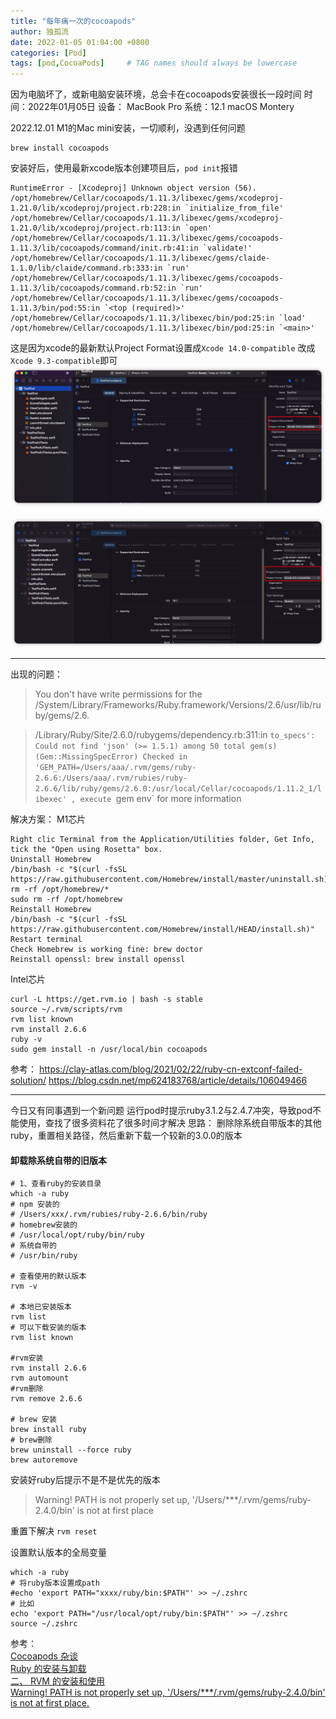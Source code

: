 ```yaml
---
title: "每年痛一次的cocoapods"
author: 独孤流
date: 2022-01-05 01:04:00 +0800
categories: [Pod]
tags: [pod,CocoaPods]     # TAG names should always be lowercase
---
```


因为电脑坏了，或新电脑安装环境，总会卡在cocoapods安装很长一段时间
时间：2022年01月05日
设备： MacBook Pro 系统：12.1 macOS Montery

2022.12.01 M1的Mac mini安装，一切顺利，没遇到任何问题
```
brew install cocoapods
```
安装好后，使用最新xcode版本创建项目后，`pod init`报错
```
RuntimeError - [Xcodeproj] Unknown object version (56).
/opt/homebrew/Cellar/cocoapods/1.11.3/libexec/gems/xcodeproj-1.21.0/lib/xcodeproj/project.rb:228:in `initialize_from_file'
/opt/homebrew/Cellar/cocoapods/1.11.3/libexec/gems/xcodeproj-1.21.0/lib/xcodeproj/project.rb:113:in `open'
/opt/homebrew/Cellar/cocoapods/1.11.3/libexec/gems/cocoapods-1.11.3/lib/cocoapods/command/init.rb:41:in `validate!'
/opt/homebrew/Cellar/cocoapods/1.11.3/libexec/gems/claide-1.1.0/lib/claide/command.rb:333:in `run'
/opt/homebrew/Cellar/cocoapods/1.11.3/libexec/gems/cocoapods-1.11.3/lib/cocoapods/command.rb:52:in `run'
/opt/homebrew/Cellar/cocoapods/1.11.3/libexec/gems/cocoapods-1.11.3/bin/pod:55:in `<top (required)>'
/opt/homebrew/Cellar/cocoapods/1.11.3/libexec/bin/pod:25:in `load'
/opt/homebrew/Cellar/cocoapods/1.11.3/libexec/bin/pod:25:in `<main>'
```

这是因为xcode的最新默认Project Format设置成`Xcode 14.0-compatible`
改成`Xcode 9.3-compatible`即可
![image.png](/assets/img/pod/pod06-01.webp)

![image.png](/assets/img/pod/pod06-02.webp)

------------

出现的问题：
>You don't have write permissions for the /System/Library/Frameworks/Ruby.framework/Versions/2.6/usr/lib/ruby/gems/2.6.

>/Library/Ruby/Site/2.6.0/rubygems/dependency.rb:311:in `to_specs': Could not find 'json' (>= 1.5.1) among 50 total gem(s) (Gem::MissingSpecError)
Checked in 'GEM_PATH=/Users/aaa/.rvm/gems/ruby-2.6.6:/Users/aaa/.rvm/rubies/ruby-2.6.6/lib/ruby/gems/2.6.0:/usr/local/Cellar/cocoapods/1.11.2_1/libexec' , execute `gem env` for more information

解决方案：
M1芯片
```
Right clic Terminal from the Application/Utilities folder, Get Info, tick the "Open using Rosetta" box.
Uninstall Homebrew
/bin/bash -c "$(curl -fsSL https://raw.githubusercontent.com/Homebrew/install/master/uninstall.sh)"
rm -rf /opt/homebrew/*
sudo rm -rf /opt/homebrew
Reinstall Homebrew
/bin/bash -c "$(curl -fsSL https://raw.githubusercontent.com/Homebrew/install/HEAD/install.sh)"
Restart terminal
Check Homebrew is working fine: brew doctor
Reinstall openssl: brew install openssl
```

Intel芯片
```
curl -L https://get.rvm.io | bash -s stable
source ~/.rvm/scripts/rvm
rvm list known
rvm install 2.6.6
ruby -v
sudo gem install -n /usr/local/bin cocoapods
```
参考：
https://clay-atlas.com/blog/2021/02/22/ruby-cn-extconf-failed-solution/
https://blog.csdn.net/mp624183768/article/details/106049466

-----
今日又有同事遇到一个新问题
运行pod时提示ruby3.1.2与2.4.7冲突，导致pod不能使用，查找了很多资料花了很多时间才解决
思路： 删除除系统自带版本的其他ruby，重置相关路径，然后重新下载一个较新的3.0.0的版本

#### 卸载除系统自带的旧版本
```
# 1、查看ruby的安装目录
which -a ruby
# npm 安装的
# /Users/xxx/.rvm/rubies/ruby-2.6.6/bin/ruby 
# homebrew安装的
# /usr/local/opt/ruby/bin/ruby 
# 系统自带的
# /usr/bin/ruby

# 查看使用的默认版本
rvm -v

# 本地已安装版本
rvm list
# 可以下载安装的版本
rvm list known

#rvm安装
rvm install 2.6.6
rvm automount
#rvm删除
rvm remove 2.6.6

# brew 安装
brew install ruby
# brew删除
brew uninstall --force ruby
brew autoremove
```
安装好ruby后提示不是不是优先的版本
> Warning! PATH is not properly set up, '/Users/***/.rvm/gems/ruby-2.4.0/bin' is not at first place

重置下解决
`rvm reset`

设置默认版本的全局变量
```
which -a ruby
# 将ruby版本设置成path
#echo 'export PATH="xxxx/ruby/bin:$PATH"' >> ~/.zshrc
# 比如
echo 'export PATH="/usr/local/opt/ruby/bin:$PATH"' >> ~/.zshrc
source ~/.zshrc
```

参考：\
[Cocoapods 杂谈](https://wsa.jianshu.io/p/ebd9df8515a9)\
[Ruby 的安装与卸载](https://wsa.jianshu.io/p/2635ecdb748b)\
[二、 RVM 的安装和使用](https://wsa.jianshu.io/p/fc36fffd717a)\
[Warning! PATH is not properly set up, '/Users/***/.rvm/gems/ruby-2.4.0/bin' is not at first place.](https://www.jianshu.com/p/740fc673448f)

